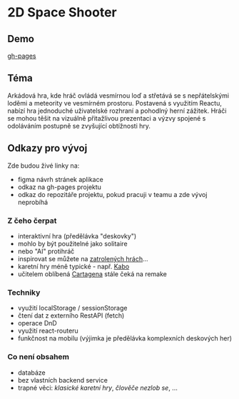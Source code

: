 # 2D Space Shooter

## Demo
[gh-pages]()

## Téma

Arkádová hra, kde hráč ovládá vesmírnou loď a střetává se s nepřátelskými loděmi a meteority ve vesmírném prostoru. Postavená s využitím Reactu, nabízí hra jednoduché uživatelské rozhraní a pohodlný herní zážitek. Hráči se mohou těšit na vizuálně přitažlivou prezentaci a výzvy spojené s odoláváním postupně se zvyšující obtížnosti hry.

## Odkazy pro vývoj

Zde budou živé linky na:
- figma návrh stránek aplikace
- odkaz na gh-pages projektu
- odkaz do repozitáře projektu, pokud pracuji v teamu a zde vývoj neprobíhá

### Z čeho čerpat

- interaktivní hra (předělávka "deskovky")
- mohlo by být použitelné jako solitaire
- nebo "AI" protihráč
- inspirovat se můžete na [zatrolených hrách](https://www.zatrolene-hry.cz/katalog-her/?fType=cat&keyword=&theme=-1&category=-1&minlength=-1&maxlength=-1&localization=6%2C+7%2C+8&min_players=1&max_players=1&age=-1)...
- karetní hry méně typické - např. [Kabo](https://www.zatrolene-hry.cz/spolecenska-hra/kabo-8341/)
- učitelem oblíbená [Cartagena](https://www.zatrolene-hry.cz/spolecenska-hra/cartagena-422/) stále čeká na remake

### Techniky

- využití localStorage / sessionStorage
- čtení dat z externího RestAPI (fetch)
- operace DnD
- využití react-routeru
- funkčnost na mobilu (výjimka je předělávka komplexních deskových her)

### Co není obsahem 

- databáze
- bez vlastních backend service
- trapné věci: *klasické karetní hry*, *člověče nezlob se*, ...
